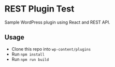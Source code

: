 # REST Plugin Test

Sample WordPress plugin using React and REST API.


## Usage

 - Clone this repo into `wp-content/plugins`
 - Run `npm install`
 - Run `npm run build`
